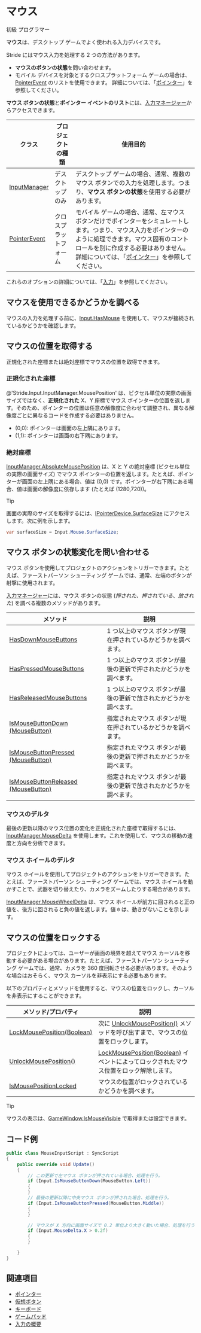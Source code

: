 # マウス

<span class="label label-doc-level">初級</span>
<span class="label label-doc-audience">プログラマー</span>

**マウス**は、デスクトップ ゲームでよく使われる入力デバイスです。

Stride にはマウス入力を処理する 2 つの方法があります。

* **マウスのボタンの状態**を問い合わせます。
* モバイル デバイスを対象とするクロスプラットフォーム ゲームの場合は、[PointerEvent](xref:Stride.Input.PointerEvent) のリストを使用できます。
詳細については、「[ポインター](pointers.md)」を参照してください。

**マウス ボタンの状態**と**ポインター イベントのリスト**には、[入力マネージャー](xref:Stride.Input.InputManager)からアクセスできます。

| クラス | プロジェクトの種類 | 使用目的 |
| --- | --- | --- |
| [InputManager](xref:Stride.Input.InputManager) | デスクトップのみ | デスクトップ ゲームの場合、通常、複数のマウス ボタンでの入力を処理します。つまり、**マウス ボタンの状態**を使用する必要があります。 |
| [PointerEvent](xref:Stride.Input.PointerEvent) | クロスプラットフォーム | モバイル ゲームの場合、通常、左マウス ボタンだけでポインターをシミュレートします。つまり、マウス入力をポインターのように処理できます。マウス固有のコントロールを別に作成する必要はありません。詳細については、「[ポインター](pointers.md)」を参照してください。|

これらのオプションの詳細については、「[入力](index.md)」を参照してください。

## マウスを使用できるかどうかを調べる

マウスの入力を処理する前に、[Input.HasMouse](xref:Stride.Input.InputManager.HasMouse) を使用して、マウスが接続されているかどうかを確認します。

## マウスの位置を取得する

正規化された座標または絶対座標でマウスの位置を取得できます。

### 正規化された座標

@'Stride.Input.InputManager.MousePosition' は、ピクセル単位の実際の画面サイズではなく、**正規化された** X、Y 座標でマウス ポインターの位置を返します。そのため、ポインターの位置は任意の解像度に合わせて調整され、異なる解像度ごとに異なるコードを作成する必要はありません。

* (0,0): ポインターは画面の左上隅にあります。
* (1,1): ポインターは画面の右下隅にあります。

### 絶対座標

[InputManager.AbsoluteMousePosition](xref:Stride.Input.InputManager.AbsoluteMousePosition) は、X と Y の絶対座標 (ピクセル単位の実際の画面サイズ) でマウス ポインターの位置を返します。たとえば、ポインターが画面の左上隅にある場合、値は (0,0) です。ポインターが右下隅にある場合、値は画面の解像度に依存します (たとえば (1280,720))。

> [!TIP]
> 画面の実際のサイズを取得するには、[IPointerDevice.SurfaceSize](xref:Stride.Input.IPointerDevice.SurfaceSize) にアクセスします。次に例を示します。
> ```cs
> var surfaceSize = Input.Mouse.SurfaceSize;
> ```

## マウス ボタンの状態変化を問い合わせる

マウス ボタンを使用してプロジェクトのアクションをトリガーできます。たとえば、ファーストパーソン シューティング ゲームでは、通常、左端のボタンが射撃に使用されます。

[入力マネージャー](xref:Stride.Input.InputManager)には、マウス ボタンの状態 (_押された_、_押されている_、_放された_) を調べる複数のメソッドがあります。

| メソッド | 説明
| ------ | ---
| [HasDownMouseButtons](xref:Stride.Input.InputManager.HasDownMouseButtons) | 1 つ以上のマウス ボタンが現在押されているかどうかを調べます。
| [HasPressedMouseButtons](xref:Stride.Input.InputManager.HasPressedMouseButtons) | 1 つ以上のマウス ボタンが最後の更新で押されたかどうかを調べます。
| [HasReleasedMouseButtons](xref:Stride.Input.InputManager.HasReleasedMouseButtons) | 1 つ以上のマウス ボタンが最後の更新で放されたかどうかを調べます。
| [IsMouseButtonDown (MouseButton)](xref:Stride.Input.InputManager.IsMouseButtonDown\(Stride.Input.MouseButton\)) | 指定されたマウス ボタンが現在押されているかどうかを調べます。
| [IsMouseButtonPressed (MouseButton)](xref:Stride.Input.InputManager.IsMouseButtonPressed\(Stride.Input.MouseButton\)) | 指定されたマウス ボタンが最後の更新で押されたかどうかを調べます。
| [IsMouseButtonReleased (MouseButton)](xref:Stride.Input.InputManager.IsMouseButtonReleased\(Stride.Input.MouseButton\)) | 指定されたマウス ボタンが最後の更新で放されたかどうかを調べます。

### マウスのデルタ

最後の更新以降のマウス位置の変化を正規化された座標で取得するには、[InputManager.MouseDelta](xref:Stride.Input.InputManager.MouseDelta) を使用します。これを使用して、マウスの移動の速度と方向を分析できます。

### マウス ホイールのデルタ

マウス ホイールを使用してプロジェクトのアクションをトリガーできます。たとえば、ファーストパーソン シューティング ゲームでは、マウス ホイールを動かすことで、武器を切り替えたり、カメラをズームしたりする場合があります。

[InputManager.MouseWheelDelta](xref:Stride.Input.InputManager.MouseWheelDelta) は、マウス ホイールが前方に回されると正の値を、後方に回されると負の値を返します。値 `0` は、動きがないことを示します。

## マウスの位置をロックする

プロジェクトによっては、ユーザーが画面の境界を越えてマウス カーソルを移動する必要がある場合があります。たとえば、ファーストパーソン シューティング ゲームでは、通常、カメラを 360 度回転させる必要があります。そのような場合はおそらく、マウス カーソルを非表示にする必要もあります。

以下のプロパティとメソッドを使用すると、マウスの位置をロックし、カーソルを非表示にすることができます。

| メソッド/プロパティ | 説明 |
| --- | --- |
| [LockMousePosition(Boolean)](xref:Stride.Input.InputManager.LockMousePosition\(System.Boolean\)) | 次に [UnlockMousePosition()](xref:Stride.Input.InputManager.UnlockMousePosition) メソッドを呼び出すまで、マウスの位置をロックします。
| [UnlockMousePosition()](xref:Stride.Input.InputManager.UnlockMousePosition) | [LockMousePosition(Boolean)](xref:Stride.Input.InputManager.LockMousePosition\(System.Boolean\)) イベントによってロックされたマウス位置をロック解除します。
| [IsMousePositionLocked](xref:Stride.Input.InputManager.IsMousePositionLocked) | マウスの位置がロックされているかどうかを調べます。

> [!TIP]
> マウスの表示は、[GameWindow.IsMouseVisible](xref:Stride.Games.GameWindow.IsMouseVisible) で取得または設定できます。

## コード例

```cs
public class MouseInputScript : SyncScript
{
	public override void Update()
	{
		// この更新で左マウス ボタンが押されている場合、処理を行う。
		if (Input.IsMouseButtonDown(MouseButton.Left))
		{   
		}
		// 最後の更新以降に中央マウス ボタンが押された場合、処理を行う。
		if (Input.IsMouseButtonPressed(MouseButton.Middle))
		{  
		}

		// マウスが X 方向に画面サイズで 0.2 単位より大きく動いた場合、処理を行う。
		if (Input.MouseDelta.X > 0.2f)
		{
		}

	}
}
```

## 関連項目

* [ポインター](pointers.md)
* [仮想ボタン](virtual-buttons.md)
* [キーボード](keyboards.md)
* [ゲームパッド](gamepads.md)
* [入力の概要](index.md)

